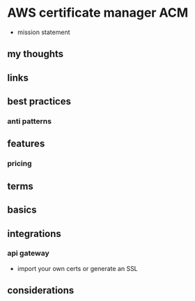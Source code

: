 # AWS certificate manager ACM

- mission statement

## my thoughts

## links

## best practices

### anti patterns

## features

### pricing

## terms

## basics

## integrations

### api gateway

- import your own certs or generate an SSL

## considerations
